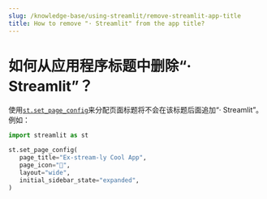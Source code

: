 ```yaml
---
slug: /knowledge-base/using-streamlit/remove-streamlit-app-title
title: How to remove "· Streamlit" from the app title?
---
```


# 如何从应用程序标题中删除“· Streamlit”？

使用[`st.set_page_config`](/library/api-reference/utilities/st.set_page_config)来分配页面标题将不会在该标题后面追加“· Streamlit”。例如：

```python
import streamlit as st

st.set_page_config(
   page_title="Ex-stream-ly Cool App",
   page_icon="🧊",
   layout="wide",
   initial_sidebar_state="expanded",
)
```